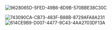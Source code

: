 
![9628065D-5FED-49B6-8D9B-570BBE38C30C](https://github.com/user-attachments/assets/bb620867-81c9-4f70-acd0-835e8326edf3)

![743090CA-CB73-483F-B88B-8729AFA8A231](https://github.com/user-attachments/assets/10ddcd4b-865a-4f34-8346-5294332b20b6)
![614CE9B9-D007-4477-9C43-4AA2703DF13A](https://github.com/user-attachments/assets/9a266ce0-787c-4204-94c2-82c9f4e8ddc7)
